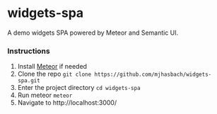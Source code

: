 # widgets-spa

A demo widgets SPA powered by Meteor and Semantic UI.

### Instructions

1. Install [Meteor](https://www.meteor.com/install) if needed
2. Clone the repo
`git clone https://github.com/mjhasbach/widgets-spa.git`
3. Enter the project directory
`cd widgets-spa`
4. Run meteor
`meteor`
5. Navigate to http://localhost:3000/
